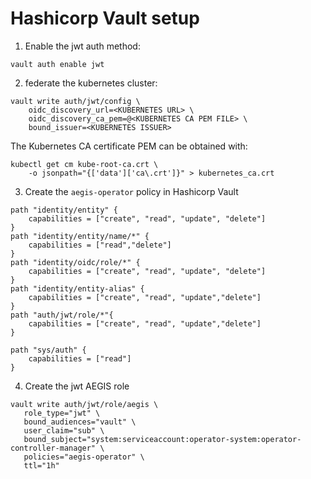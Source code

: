 # Hashicorp Vault setup

1. Enable the jwt auth method:
```
vault auth enable jwt
```

2. federate the kubernetes cluster:
```
vault write auth/jwt/config \
    oidc_discovery_url=<KUBERNETES URL> \
    oidc_discovery_ca_pem=@<KUBERNETES CA PEM FILE> \
    bound_issuer=<KUBERNETES ISSUER>
```

The Kubernetes CA certificate PEM can be obtained with:
```
kubectl get cm kube-root-ca.crt \
    -o jsonpath="{['data']['ca\.crt']}" > kubernetes_ca.crt
```


3. Create the `aegis-operator` policy in Hashicorp Vault
```
path "identity/entity" {
    capabilities = ["create", "read", "update", "delete"]
}
path "identity/entity/name/*" {
    capabilities = ["read","delete"]
}
path "identity/oidc/role/*" {
    capabilities = ["create", "read", "update", "delete"]
}
path "identity/entity-alias" {
    capabilities = ["create", "read", "update","delete"]
}
path "auth/jwt/role/*"{
    capabilities = ["create", "read", "update","delete"]
}

path "sys/auth" {
    capabilities = ["read"]
}
```

4. Create the jwt AEGIS role 
```
vault write auth/jwt/role/aegis \
   role_type="jwt" \
   bound_audiences="vault" \
   user_claim="sub" \
   bound_subject="system:serviceaccount:operator-system:operator-controller-manager" \
   policies="aegis-operator" \
   ttl="1h"
```   


